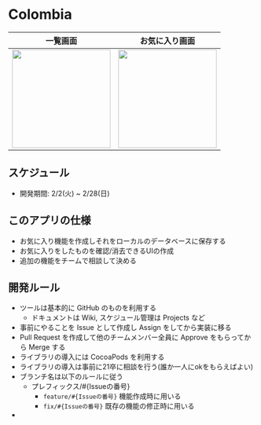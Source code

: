 

# Colombia
|一覧画面|お気に入り画面|
|:-----:|:--------:|
|<img src="https://user-images.githubusercontent.com/27538852/111034090-5ea7ab80-8457-11eb-9095-2b670c900c06.png" width="200px"> | <img src="https://user-images.githubusercontent.com/27538852/111034085-5a7b8e00-8457-11eb-8e3c-b670f0907590.png" width="200px"> |

## スケジュール
  - 開発期間: 2/2(火) ~ 2/28(日)

## このアプリの仕様
  - お気に入り機能を作成しそれをローカルのデータベースに保存する
  - お気に入りをしたものを確認/消去できるUIの作成
  - 追加の機能をチームで相談して決める

## 開発ルール
- ツールは基本的に GitHub のものを利用する
  - ドキュメントは Wiki, スケジュール管理は Projects など
- 事前にやることを Issue として作成し Assign をしてから実装に移る
- Pull Request を作成して他のチームメンバー全員に Approve をもらってから Merge する
- ライブラリの導入には CocoaPods を利用する
- ライブラリの導入は事前に21卒に相談を行う(誰か一人にokをもらえばよい)
- ブランチ名は以下のルールに従う
    - プレフィックス/#{Issueの番号}
      - `feature/#{Issueの番号}` 機能作成時に用いる
      - `fix/#{Issueの番号}` 既存の機能の修正時に用いる
- 
